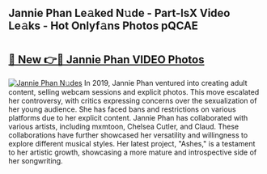 ## Jannie Phan Le𝚊ked N𝚞de - Part-lsX Video Le𝚊ks - Hot Onlyf𝚊ns Photos pQCAE

# <h2><a href="http://ac12778.deff.icu/?id=Jannie+Phan">🔗 New 👉🔴 Jannie Phan VIDEO Photos</a></h2>

[![Jannie Phan N𝚞des](https://i.imgur.com/rIISA9y.gif)](http://ac12778.deff.icu/?id=Jannie+Phan)
In 2019, Jannie Phan ventured into creating adult content, selling webcam sessions and explicit photos. This move escalated her controversy, with critics expressing concerns over the sexualization of her young audience. She has faced bans and restrictions on various platforms due to her explicit content. Jannie Phan has collaborated with various artists, including mxmtoon, Chelsea Cutler, and Claud. These collaborations have further showcased her versatility and willingness to explore different musical styles. Her latest project, "Ashes," is a testament to her artistic growth, showcasing a more mature and introspective side of her songwriting.
